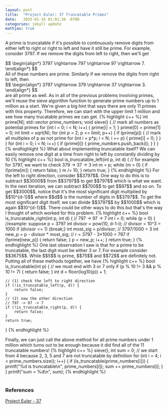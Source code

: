 ```yaml
---
layout: post
title:  "Project Euler: 37 Truncatable Primes"
date:   2025-01-16 01:01:36 -0700
categories: jekyll update
mathjax: true
---
```

A prime is truncatable if it's possible to continuously remove digits from either left to right or right to left and have it still be prime. For example, consider 3797. If we remove the digits from left to right, then we'll get
<div>
	$$
	\begin{align*}
	 3797 \rightarrow 797 \rightarrow 97 \rightarrow 7.
	\end{align*}
	$$
</div>
All of these numbers are prime. Similarly if we remove the digits from right to left, then
<div>
	$$
	\begin{align*}
	 3797 \rightarrow 379 \rightarrow 37 \rightarrow 3.
	\end{align*}
	$$
</div>
are all prime as well. As in all of the previous problems involving primes, we'll reuse the sieve algorithm function to generate prime numbers up to 1 million as a start. We're given a big hint that says there are only 11 primes with this property. Therefore, we can start with the upper limit 1 million and see how many trucatable primes we can get.
<!------------------------------------------------------------------------------------>
{% highlight c++ %}
int prime[N];
std::vector<int> prime_numbers;
void sieve() {
    // mark all numbers as potential primes
    for (int i = 0; i < N; i++) {
        prime[i] = 1;
    }
    prime[0] = prime[1] = 0;
    int limit = sqrt(N);
    for (int p = 2; p <= limit; p++) {
        if (prime[p]) {
            // mark all multiples of p as not prime
            for (int i = p*p; i < N; i += p) {
                prime[i] = 0;
            }
        }
    }
    for (int i = 0; i < N; i++) {
        if (prime[i]) {
            prime_numbers.push_back(i);
        }
    }
}
{% endhighlight %}
<!------------------------------------------------------------------------------------>
What about implementing truncatable itself? We can easily remove one digit at a time from right to left by constantly dividing by 10
{% highlight c++ %}
bool is_truncatable_left(int p, int d) {
    // for example for 3797, we want to check 379 -> 37 -> 3
    int m = p;
    while (m > 0) {
        if (!prime[m]) {
            return false;
        }
        m /= 10;
    }
    return true;
}
{% endhighlight %}
<!------------------------------------------------------------------------------------>
For the left to right direction, consider $$3797$$. One way to do this is to subtract $$3000$$ from $$3797$$ to get $$797$$ which is what we want. In the next iteration, we can subtract $$700$$ to get $$97$$ and so on. To get $$3000$$, notice that it's the most significant digit multiplied by $$10^{d-1}$$ where $$d$$ is the number of digits in $$3797$$. To get the most significant digit itself, we can divide $$3797$$ by $$1000$$ which is again $$10^{d-1}$$. There could be other ways to do this but that's the way I thought of which worked for this problem.
<!------------------------------------------------------------------------------------>
{% highlight c++ %}
bool is_truncatable_right(int p, int d) {
    // 797 -> 97 -> 7
    int i = 0;
    while (p > 0) { //example: suppose p = 3797
        int divisor = pow(10, d-1-i); // divisor = 10^3 = 1000
        if (divisor <= 1) {break;}
        int most_sig = p/divisor; // 3797/1000 = 3
        int new_p = p - divisor * most_sig; // r = 3797 - 3*1000 = 797
        if (!prime[new_p]) {
            return false;
        }
        p = new_p;
        i++;
    }
    return true;
}
{% endhighlight %}
<!------------------------------------------------------------------------------------>
One last observation I saw is that for a prime to be truncatable, the last digit must be either 3 or 7. For example consider $$3675$$. While $$5$$ is prime, $$75$$ and $$72$$ are definitely not. Putting all of these methods together, we have
<!------------------------------------------------------------------------------------>
{% highlight c++ %}
bool is_truncatable(int p) {
    // we must end with 3 or 7 only
    if (p % 10 != 3 && p % 10 != 7) {
        return false;
    }
    int d = floor(log10(p)) + 1;
    
    // (1) check the left to right direction
    if (!is_truncatable_left(p, d)) {
        return false;
    }
    // (2) now the other direction
    // 797 -> 97 -> 7
    if (!is_truncatable_right(p, d)) {
        return false;
    }
    return true;
}
{% endhighlight %}
<!------------------------------------------------------------------------------------>
Finally, we can just call the above method for all prime numbers under 1 million which turns out to be enough because it did find all of the 11 truncatable numbers!
{% highlight c++ %}
    sieve();
    int sum = 0;
    // we start from 4 because 2, 3, 5 and 7 are not truncatable by definition
    for (int i = 4; i < prime_numbers.size(); i++) {
        if (is_truncatable(prime_numbers[i])) {
            printf("%d is truncatable\n", prime_numbers[i]);
            sum += prime_numbers[i];
        }
    }
    printf("sum = %d\n", sum);
{% endhighlight %}
<br>
<br>
<!------------------------------------------------------------------------------------>
<h3>References</h3>
<a href="https://projecteuler.net/problem=37">Project Euler - 37</a>
<br>
<br>



